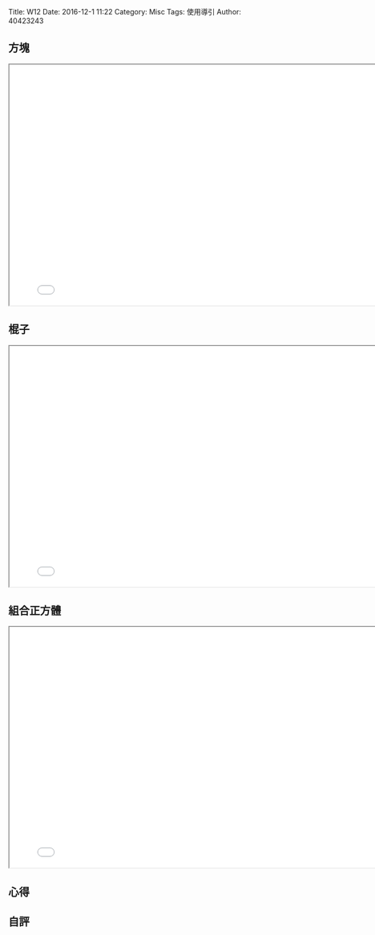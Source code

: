 Title: W12
Date: 2016-12-1 11:22
Category: Misc
Tags: 使用導引
Author: 40423243

<h2>方塊</h2>


<iframe src="../data/solvespace/cube.html" width="800" height="480"></iframe>

<h2>棍子</h2>


<iframe src="../data/solvespace/strut.html" width="800" height="480"></iframe>

<h2>組合正方體</h2>


<iframe src="../data/solvespace/combination.html" width="800" height="480"></iframe>

<section>
<h1>心得</h1>

</section>
<section>
    <h1>自評</h1>
    <p></p>
</section>

